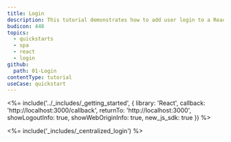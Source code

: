 ```yaml
---
title: Login
description: This tutorial demonstrates how to add user login to a React application using Auth0.
budicon: 448
topics:
  - quickstarts
  - spa
  - react
  - login
github:
  path: 01-Login
contentType: tutorial
useCase: quickstart
---
```

<!-- markdownlint-disable MD034 MD041 -->

<%= include('../_includes/_getting_started', { library: 'React', callback: 'http://localhost:3000/callback', returnTo: 'http://localhost:3000', showLogoutInfo: true, showWebOriginInfo: true, new_js_sdk: true }) %>

<%= include('_includes/_centralized_login') %>
